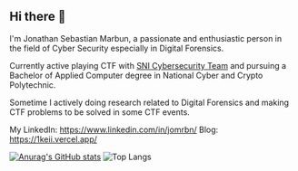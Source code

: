 ## Hi there 👋
I'm Jonathan Sebastian Marbun, a passionate and enthusiastic person in the field of Cyber Security especially in Digital Forensics.

Currently active playing CTF with [SNI Cybersecurity Team](https://serikatnewbie.me) and pursuing a Bachelor of Applied Computer degree in National Cyber and Crypto Polytechnic.

Sometime I actively doing research related to Digital Forensics and making CTF problems to be solved in some CTF events.

My LinkedIn: https://www.linkedin.com/in/jomrbn/
Blog: https://1keii.vercel.app/

[![Anurag's GitHub stats](https://github-readme-stats.vercel.app/api?username=jonscafe)](https://github.com/anuraghazra/github-readme-stats)
![Top Langs](https://github-readme-stats.vercel.app/api/top-langs/?username=jonscafe&layout=compact)
<!--
**jonscafe/jonscafe** is a ✨ _special_ ✨ repository because its `README.md` (this file) appears on your GitHub profile.

Here are some ideas to get you started:

- 🔭 I’m currently working on ...
- 🌱 I’m currently learning ...
- 👯 I’m looking to collaborate on ...
- 🤔 I’m looking for help with ...
- 💬 Ask me about ...
- 📫 How to reach me: ...
- 😄 Pronouns: ...
- ⚡ Fun fact: ...
-->
